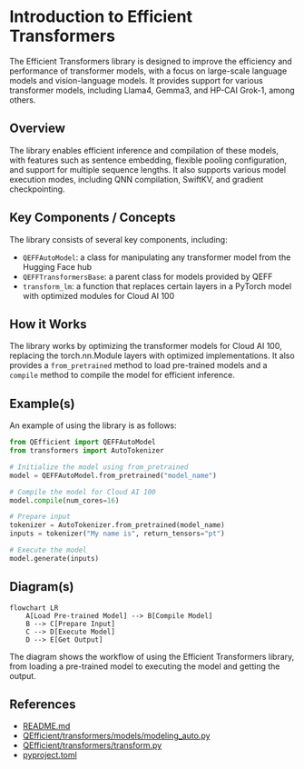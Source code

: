 # Introduction to Efficient Transformers
The Efficient Transformers library is designed to improve the efficiency and performance of transformer models, with a focus on large-scale language models and vision-language models. It provides support for various transformer models, including Llama4, Gemma3, and HP-CAI Grok-1, among others.

## Overview
The library enables efficient inference and compilation of these models, with features such as sentence embedding, flexible pooling configuration, and support for multiple sequence lengths. It also supports various model execution modes, including QNN compilation, SwiftKV, and gradient checkpointing.

## Key Components / Concepts
The library consists of several key components, including:
* `QEFFAutoModel`: a class for manipulating any transformer model from the Hugging Face hub
* `QEFFTransformersBase`: a parent class for models provided by QEFF
* `transform_lm`: a function that replaces certain layers in a PyTorch model with optimized modules for Cloud AI 100

## How it Works
The library works by optimizing the transformer models for Cloud AI 100, replacing the torch.nn.Module layers with optimized implementations. It also provides a `from_pretrained` method to load pre-trained models and a `compile` method to compile the model for efficient inference.

## Example(s)
An example of using the library is as follows:
```python
from QEfficient import QEFFAutoModel
from transformers import AutoTokenizer

# Initialize the model using from_pretrained
model = QEFFAutoModel.from_pretrained("model_name")

# Compile the model for Cloud AI 100
model.compile(num_cores=16)

# Prepare input
tokenizer = AutoTokenizer.from_pretrained(model_name)
inputs = tokenizer("My name is", return_tensors="pt")

# Execute the model
model.generate(inputs)
```

## Diagram(s)
```mermaid
flowchart LR
    A[Load Pre-trained Model] --> B[Compile Model]
    B --> C[Prepare Input]
    C --> D[Execute Model]
    D --> E[Get Output]
```
The diagram shows the workflow of using the Efficient Transformers library, from loading a pre-trained model to executing the model and getting the output.

## References
* [README.md](README.md)
* [QEfficient/transformers/models/modeling_auto.py](QEfficient/transformers/models/modeling_auto.py)
* [QEfficient/transformers/transform.py](QEfficient/transformers/transform.py)
* [pyproject.toml](pyproject.toml)